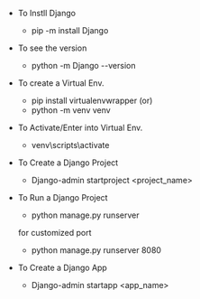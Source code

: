 * To Instll Django
	- pip -m install Django

* To see the version 
	- python -m Django --version
	
* To create a Virtual Env.
	- pip install virtualenvwrapper
			(or)
	- python -m venv venv

* To Activate/Enter into Virtual Env.
	- venv\scripts\activate
	
* To Create a Django Project
	- Django-admin startproject <project_name>

* To Run a Django Project
	- python manage.py runserver
	
	for customized port
	- python manage.py runserver 8080

* To Create a Django App
	- Django-admin startapp <app_name>
